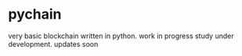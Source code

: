 # pychain

very basic blockchain written in python.
work in progress study under development.
updates soon

